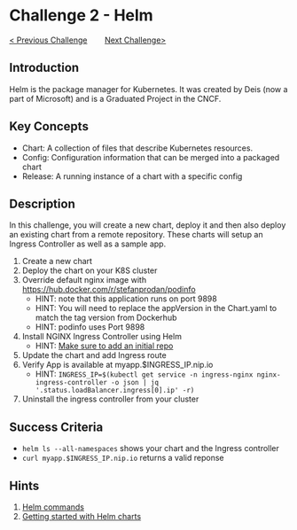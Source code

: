 # Challenge 2 - Helm

[< Previous Challenge](./01-setup.md)&nbsp;&nbsp;&nbsp;&nbsp;&nbsp;&nbsp;&nbsp;&nbsp;[Next Challenge>](./03-gitops.md)

## Introduction

Helm is the package manager for Kubernetes.  It was created by Deis (now a part of Microsoft) and is a Graduated Project in the CNCF.

## Key Concepts

- Chart:  A collection of files that describe Kubernetes resources.
- Config: Configuration information that can be merged into a packaged chart
- Release:  A running instance of a chart with a specific config

## Description

In this challenge, you will create a new chart, deploy it and then also deploy an existing chart from a remote repository.  These charts will setup an Ingress Controller as well as a sample app.

1. Create a new chart
1. Deploy the chart on your K8S cluster
1. Override default nginx image with https://hub.docker.com/r/stefanprodan/podinfo
   - HINT: note that this application runs on port 9898
   - HINT:  You will need to replace the appVersion in the Chart.yaml to match the tag version from Dockerhub
   - HINT: podinfo uses Port 9898
1. Install NGINX Ingress Controller using Helm
   - HINT: [Make sure to add an initial repo](https://helm.sh/docs/intro/quickstart/#initialize-a-helm-chart-repository)
1. Update the chart and add Ingress route
1. Verify App is available at myapp.$INGRESS_IP.nip.io
   - HINT: `INGRESS_IP=$(kubectl get service -n ingress-nginx nginx-ingress-controller -o json | jq '.status.loadBalancer.ingress[0].ip' -r)`
1. Uninstall the ingress controller from your cluster


## Success Criteria

* `helm ls --all-namespaces` shows your chart and the Ingress controller
* `curl myapp.$INGRESS_IP.nip.io` returns a valid reponse

## Hints

1. [Helm commands](https://helm.sh/docs/helm/)
1. [Getting started with Helm charts](https://helm.sh/docs/chart_template_guide/getting_started/)
